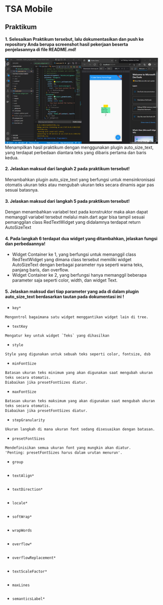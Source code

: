 # TSA Mobile

## Praktikum
#### 1. Selesaikan Praktikum tersebut, lalu dokumentasikan dan push ke repository Anda berupa screenshot hasil pekerjaan beserta penjelasannya di file README.md!
![Result](images/1.png)
Menampilkan hasil praktikum dengan menggunakan plugin auto_size_text, yang terdapat perbedaan diantara teks yang dibaris pertama dan baris kedua.
#### 2. Jelaskan maksud dari langkah 2 pada praktikum tersebut!
Menambahkan plugin auto_size_text yang berfungsi untuk mensinkronisasi otomatis ukuran teks atau mengubah ukuran teks secara dinamis agar pas sesuai batasnya.
#### 3. Jelaskan maksud dari langkah 5 pada praktikum tersebut!
Dengan menambahkan variabel text pada konstruktor maka akan dapat memanggil variabel tersebut melalui main.dart agar bisa tampil sesuai pemanggilan class RedTextWidget yang didalamnya terdapat return AutoSizeText
#### 4. Pada langkah 6 terdapat dua widget yang ditambahkan, jelaskan fungsi dan perbedaannya!
* Widget Container ke 1, yang berfungsi untuk memanggil class RedTextWidget yang dimana class tersebut memiliki widget AutoSizeText dengan berbagai parameter nya seperti warna teks, panjang baris, dan overflow.
* Widget Container ke 2, yang berfungsi hanya memanggil beberapa parameter saja seperti color, width, dan widget Text.
#### 5. Jelaskan maksud dari tiap parameter yang ada di dalam plugin auto_size_text berdasarkan tautan pada dokumentasi ini !
* `key*`
```
Mengontrol bagaimana satu widget menggantikan widget lain di tree.
```
* `textKey`
```
Mengatur key untuk widget `Teks` yang dihasilkan
```
* `style`
```
Style yang digunakan untuk sebuah teks seperti color, fontsize, dsb
```
* `minFontSize`
```
Batasan ukuran teks minimum yang akan digunakan saat mengubah ukuran teks secara otomatis.
Diabaikan jika presetFontSizes diatur.
```
* `maxFontSize`
```
Batasan ukuran teks maksimum yang akan digunakan saat mengubah ukuran teks secara otomatis.
Diabaikan jika presetFontSizes diatur.
```
* `stepGranularity`
```
Ukuran langkah di mana ukuran font sedang disesuaikan dengan batasan.
```
* `presetFontSizes`
```
Mendefinisikan semua ukuran font yang mungkin akan diatur.
'Penting: presetFontSizes harus dalam urutan menurun'.
```
* `group`
```

```
* `textAlign*`
```

```
* `textDirection*`
```

```
* `locale*`
```

```
* `softWrap*`
```

```
* `wrapWords`
```

```
* `overflow*`
```

```
* `overflowReplacement*`
```

```
* `textScaleFactor*`
```

```
* `maxLines`
```

```
* `semanticsLabel*`
```

```



